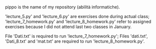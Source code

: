 pippo is the name of my repository (abilità informatiche).

'lecture_5.py' and 'lecture_6.py' are exercises done during actual class;
'lecture_7_homework.py' and 'lecture_8_homework.py' refer to assigned exercises because I did not attend last two classes in January.

File 'Dati.txt' is required to run 'lecture_7_homework.py';
Files 'dati.txt', 'Dati_8.txt' and 'mat.txt' are required to run 'lecture_8_homework.py'.
